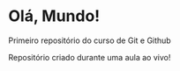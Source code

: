 # Olá, Mundo!
 Primeiro repositório do curso de Git e Github

 Repositório criado durante uma aula ao vivo!